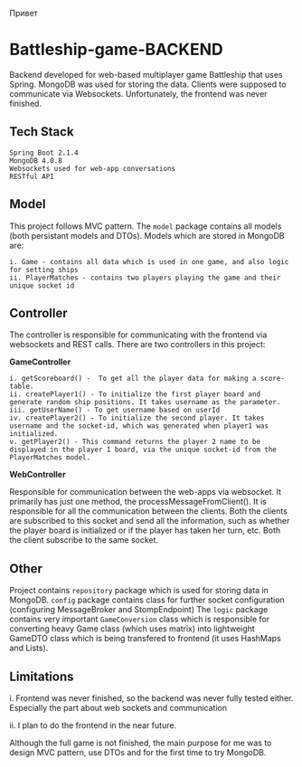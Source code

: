 Привет
# Battleship-game-BACKEND

Backend developed for web-based multiplayer game Battleship that uses Spring. MongoDB was used for storing the data. Clients were supposed to communicate via Websockets.
Unfortunately, the frontend was never finished.
   
    


## Tech Stack

    Spring Boot 2.1.4
    MongoDB 4.0.8
    Websockets used for web-app conversations
    RESTful API


## Model

This project follows MVC pattern. The `model` package contains all models (both persistant models and DTOs).
Models which are stored in MongoDB are:

    i. Game - contains all data which is used in one game, and also logic for setting ships
    ii. PlayerMatches - contains two players playing the game and their unique socket id


## Controller

The controller is responsible for communicating with the frontend via websockets and REST calls. There are two controllers in this project:

**GameController** 

    i. getScoreboard() -  To get all the player data for making a score-table.
    ii. createPlayer1() - To initialize the first player board and generate random ship positions. It takes username as the parameter.
    iii. getUserName() - To get username based on userId
    iv. createPlayer2() - To initialize the second player. It takes username and the socket-id, which was generated when player1 was initialized.
    v. getPlayer2() - This command returns the player 2 name to be displayed in the player 1 board, via the unique socket-id from the PlayerMatches model.


**WebController**
    
Responsible for communication between the web-apps via websocket. It primarily has just one method, the processMessageFromClient(). It is responsible for all the communication between the clients. Both the clients are subscribed to this socket and send all the information, such as whether the player board is initialized or if the player has taken her turn, etc. Both the client subscribe to the same socket.

## Other
Project contains `repository` package which is used for storing data in MongoDB.
`config` package contains class for further socket configuration (configuring MessageBroker and StompEndpoint)
The `logic` package contains very important `GameConversion` class which is responsible for converting heavy Game class (which uses matrix) into lightweight GameDTO class which is being transfered to frontend (it uses HashMaps and Lists).

## Limitations

i. Frontend was never finished, so the backend  was never fully tested either. 
Especially the part about web sockets and communication

ii. I plan to do the frontend in the near future.

Although the full game is not finished, the main purpose for me was to design MVC pattern, use DTOs and for the first time to try MongoDB.
